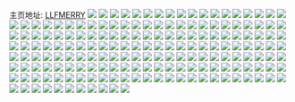 主页地址: [LLFMERRY](https://weibo.com/u/5173620199) 
![](https://wx4.sinaimg.cn/mw2000/005E7YX5ly1h9pe4os4olj327o2z7e83.jpg) 
![](https://wx4.sinaimg.cn/mw2000/005E7YX5ly1h9pe5gqbrij32c0340npg.jpg) 
![](https://wx4.sinaimg.cn/mw2000/005E7YX5ly1h9pe5tr6glj32802yoqv8.jpg) 
![](https://wx4.sinaimg.cn/mw2000/005E7YX5ly1h9pe53ft1fj32802yonpg.jpg) 
![](https://wx4.sinaimg.cn/mw2000/005E7YX5ly1h9pe65udtrj32802yoqv8.jpg) 
![](https://wx4.sinaimg.cn/mw2000/005E7YX5ly1h9pe6felhlj31o02yokjn.jpg) 
![](https://wx4.sinaimg.cn/mw2000/005E7YX5ly1h9pe6o41f3j31o02yo4qs.jpg) 
![](https://wx4.sinaimg.cn/mw2000/005E7YX5ly1h9pe77kjvtj31o02yob2c.jpg) 
![](https://wx4.sinaimg.cn/mw2000/005E7YX5ly1h9pe7gzkfqj31o02yo7wk.jpg) 
![](https://wx4.sinaimg.cn/mw2000/005E7YX5ly1h9p4naawi7j31qc1qce82.jpg) 
![](https://wx4.sinaimg.cn/mw2000/005E7YX5ly1h9p4n5249qj32c0340kjp.jpg) 
![](https://wx4.sinaimg.cn/mw2000/005E7YX5ly1h8rtskhqdgj31o02yokjl.jpg) 
![](https://wx4.sinaimg.cn/mw2000/005E7YX5ly1h8rtsl3ejnj32c0340npd.jpg) 
![](https://wx4.sinaimg.cn/mw2000/005E7YX5ly1h8rtslqiojj32c033lnpd.jpg) 
![](https://wx4.sinaimg.cn/mw2000/005E7YX5ly1h8rtspskixj32c033hhdv.jpg) 
![](https://wx4.sinaimg.cn/mw2000/005E7YX5ly1h8ruedrk5gj30wi0vvwpx.jpg) 
![](https://wx4.sinaimg.cn/mw2000/005E7YX5ly1h8ruetu8mkj31o02377wh.jpg) 
![](https://wx4.sinaimg.cn/mw2000/005E7YX5ly1h7arnpyqqvj32c0340npf.jpg) 
![](https://wx4.sinaimg.cn/mw2000/005E7YX5ly1h7arnrttj1j32c0340npe.jpg) 
![](https://wx4.sinaimg.cn/mw2000/005E7YX5ly1h7ar5ozsgaj32c02wnqv5.jpg) 
![](https://wx4.sinaimg.cn/mw2000/005E7YX5ly1h7ar5t06e4j32c03404qq.jpg) 
![](https://wx4.sinaimg.cn/mw2000/005E7YX5ly1h7ar5u7sxbj32c03407wi.jpg) 
![](https://wx4.sinaimg.cn/mw2000/005E7YX5ly1h7ar5zh3ojj32c03401kz.jpg) 
![](https://wx4.sinaimg.cn/mw2000/005E7YX5ly1h7ar62744sj32c03404qq.jpg) 
![](https://wx4.sinaimg.cn/mw2000/005E7YX5ly1h7ar63dur3j32c0340npe.jpg) 
![](https://wx4.sinaimg.cn/mw2000/005E7YX5ly1h68vr8x8nyj32c0340x6p.jpg) 
![](https://wx4.sinaimg.cn/mw2000/005E7YX5ly1h68vr9pk10j32c0340u0x.jpg) 
![](https://wx4.sinaimg.cn/mw2000/005E7YX5ly1h68vrb68lgj32472x8kjm.jpg) 
![](https://wx4.sinaimg.cn/mw2000/005E7YX5ly1h68vrgujoej32c0341npd.jpg) 
![](https://wx4.sinaimg.cn/mw2000/005E7YX5ly1h68vrhmpquj322l2rgx6p.jpg) 
![](https://wx4.sinaimg.cn/mw2000/005E7YX5ly1gx28dbrel7j31r01zv4qp.jpg) 
![](https://wx4.sinaimg.cn/mw2000/005E7YX5ly1gx28ddd9cnj31lu2uue82.jpg) 
![](https://wx4.sinaimg.cn/mw2000/005E7YX5ly1gx28dadyguj32c02c01kx.jpg) 
![](https://wx4.sinaimg.cn/mw2000/005E7YX5ly1gx28df2juaj31r0340npe.jpg) 
![](https://wx4.sinaimg.cn/mw2000/005E7YX5ly1gx28di5i7vj326o2wx1l0.jpg) 
![](https://wx4.sinaimg.cn/mw2000/005E7YX5ly1gx28dker3oj31zx2xtkjn.jpg) 
![](https://wx4.sinaimg.cn/mw2000/005E7YX5ly1gx28dmmjs8j31sc2dsqv5.jpg) 
![](https://wx4.sinaimg.cn/mw2000/005E7YX5ly1gx28do7wbuj31sc2ds4qq.jpg) 
![](https://wx4.sinaimg.cn/mw2000/005E7YX5ly1gx28dpq2nij32c0340kjm.jpg) 
![](https://wx4.sinaimg.cn/mw2000/005E7YX5ly1gwzbkh5expj326z2iwkjl.jpg) 
![](https://wx4.sinaimg.cn/mw2000/005E7YX5ly1gwzbki2zn4j32c03407wi.jpg) 
![](https://wx4.sinaimg.cn/mw2000/005E7YX5ly1gwzbkjshzcj33402c0qv6.jpg) 
![](https://wx4.sinaimg.cn/mw2000/005E7YX5ly1gwzbklqv0nj33402c0kjm.jpg) 
![](https://wx4.sinaimg.cn/mw2000/005E7YX5ly1gwzbkmzcl5j322u1o37wh.jpg) 
![](https://wx4.sinaimg.cn/mw2000/005E7YX5ly1gwzbkoagr3j32c0340u0y.jpg) 
![](https://wx4.sinaimg.cn/mw2000/005E7YX5ly1gwzbkp6stjj326c2rhkjl.jpg) 
![](https://wx4.sinaimg.cn/mw2000/005E7YX5ly1gwzbkq9ejmj32c0245npd.jpg) 
![](https://wx4.sinaimg.cn/mw2000/005E7YX5ly1gwzbkrl3eij32c03407wi.jpg) 
![](https://wx4.sinaimg.cn/mw2000/005E7YX5ly1gwzbkgh9u3j32c0340hdu.jpg) 
![](https://wx4.sinaimg.cn/mw2000/005E7YX5ly1gwzbkszflcj32c0340kjn.jpg) 
![](https://wx4.sinaimg.cn/mw2000/005E7YX5ly1gwzbktw2enj31t72ey1ky.jpg) 
![](https://wx4.sinaimg.cn/mw2000/005E7YX5ly1gwzbkuy4vyj31w02io4qr.jpg) 
![](https://wx4.sinaimg.cn/mw2000/005E7YX5ly1gwbacffb7oj32c01zrnpd.jpg) 
![](https://wx4.sinaimg.cn/mw2000/005E7YX5ly1gwbacgy5ryj32c01scqv5.jpg) 
![](https://wx4.sinaimg.cn/mw2000/005E7YX5ly1gwbaciqqdsj32c0340b2a.jpg) 
![](https://wx4.sinaimg.cn/mw2000/005E7YX5ly1gwbackhzevj324a2mux6p.jpg) 
![](https://wx4.sinaimg.cn/mw2000/005E7YX5ly1gwbacmivufj32c03404qr.jpg) 
![](https://wx4.sinaimg.cn/mw2000/005E7YX5ly1gwbaconor1j33402c07wi.jpg) 
![](https://wx4.sinaimg.cn/mw2000/005E7YX5ly1gwbacdik9vj333y1ornpd.jpg) 
![](https://wx4.sinaimg.cn/mw2000/005E7YX5ly1gw6slb5jg4j32c0340qrj.jpg) 
![](https://wx4.sinaimg.cn/mw2000/005E7YX5ly1gw6sldutjaj33402c0qv6.jpg) 
![](https://wx4.sinaimg.cn/mw2000/005E7YX5ly1gw6slgxmxqj328s2zpb2b.jpg) 
![](https://wx4.sinaimg.cn/mw2000/005E7YX5ly1gw6sljg05aj323q2sznpd.jpg) 
![](https://wx4.sinaimg.cn/mw2000/005E7YX5ly1gw38cu9sy0j32c0340x6q.jpg) 
![](https://wx4.sinaimg.cn/mw2000/005E7YX5ly1gw38cw4dlpj32422tfx6p.jpg) 
![](https://wx4.sinaimg.cn/mw2000/005E7YX5ly1gw38cxcvv6j31yk2m3kjl.jpg) 
![](https://wx4.sinaimg.cn/mw2000/005E7YX5ly1gw38cykjh6j31pz2cmnpd.jpg) 
![](https://wx4.sinaimg.cn/mw2000/005E7YX5ly1gs02od0yxrj326i2yzkjl.jpg) 
![](https://wx4.sinaimg.cn/mw2000/005E7YX5ly1grrzsnrrduj32c02rl7wi.jpg) 
![](https://wx4.sinaimg.cn/mw2000/005E7YX5ly1grrzspojwjj32c02c0aum.jpg) 
![](https://wx4.sinaimg.cn/mw2000/005E7YX5ly1grk86ls8m2j33402c0kjm.jpg) 
![](https://wx4.sinaimg.cn/mw2000/005E7YX5ly1grk86ndzqvj33402c04qr.jpg) 
![](https://wx4.sinaimg.cn/mw2000/005E7YX5ly1grk86k1xw3j32c02c0u0y.jpg) 
![](https://wx4.sinaimg.cn/mw2000/005E7YX5ly1grk86pe1d3j32c02c0qv6.jpg) 
![](https://wx4.sinaimg.cn/mw2000/005E7YX5ly1grk86ra94dj33402c0e82.jpg) 
![](https://wx4.sinaimg.cn/mw2000/005E7YX5ly1grk86suuevj32c02c0x6p.jpg) 
![](https://wx4.sinaimg.cn/mw2000/005E7YX5ly1grk86uous6j30xc18e7wi.jpg) 
![](https://wx4.sinaimg.cn/mw2000/005E7YX5ly1grk86waf02j32c02c0b29.jpg) 
![](https://wx4.sinaimg.cn/mw2000/005E7YX5ly1grk86yqdj9j32c0340u0y.jpg) 
![](https://wx4.sinaimg.cn/mw2000/005E7YX5ly1grk870s0x8j32c02c0hdt.jpg) 
![](https://wx4.sinaimg.cn/mw2000/005E7YX5ly1grk87356vij32c02c01ky.jpg) 
![](https://wx4.sinaimg.cn/mw2000/005E7YX5ly1grk874pnulj32c02c0e82.jpg) 
![](https://wx4.sinaimg.cn/mw2000/005E7YX5ly1grk876epvkj32c02c0hdu.jpg) 
![](https://wx4.sinaimg.cn/mw2000/005E7YX5ly1grk8787xfdj32c02f9b2a.jpg) 
![](https://wx4.sinaimg.cn/mw2000/005E7YX5ly1grk879wlykj32c02c04qp.jpg) 
![](https://wx4.sinaimg.cn/mw2000/005E7YX5ly1grk87bvszrj32c02c04qp.jpg) 
![](https://wx4.sinaimg.cn/mw2000/005E7YX5ly1grjalwa1i9j33402c0npd.jpg) 
![](https://wx4.sinaimg.cn/mw2000/005E7YX5ly1grjam31aobj32c02g0kjl.jpg) 
![](https://wx4.sinaimg.cn/mw2000/005E7YX5ly1grjaluekzsj32c02c07wh.jpg) 
![](https://wx4.sinaimg.cn/mw2000/005E7YX5ly1grjam5g8egj32c02c0kjl.jpg) 
![](https://wx4.sinaimg.cn/mw2000/005E7YX5ly1grjam7a1xzj32c01yrkjl.jpg) 
![](https://wx4.sinaimg.cn/mw2000/005E7YX5ly1grjam9i6aoj33402c07wh.jpg) 
![](https://wx4.sinaimg.cn/mw2000/005E7YX5ly1grjamb0gqlj32c0340hdt.jpg) 
![](https://wx4.sinaimg.cn/mw2000/005E7YX5ly1grjamd34ihj32c02swx6p.jpg) 
![](https://wx4.sinaimg.cn/mw2000/005E7YX5ly1grjamf7ka8j322j1dikfp.jpg) 
![](https://wx4.sinaimg.cn/mw2000/005E7YX5ly1grjamget3wj33402c0npe.jpg) 
![](https://wx4.sinaimg.cn/mw2000/005E7YX5ly1grjamhk69zj32c024jx6p.jpg) 
![](https://wx4.sinaimg.cn/mw2000/005E7YX5ly1grjamiwb5bj3275275kjl.jpg) 
![](https://wx4.sinaimg.cn/mw2000/005E7YX5ly1grjamkj35kj31vg24te81.jpg) 
![](https://wx4.sinaimg.cn/mw2000/005E7YX5ly1grjamnd43tj33402c07wi.jpg) 
![](https://wx4.sinaimg.cn/mw2000/005E7YX5ly1grjamoq100j33402c0hdt.jpg) 
![](https://wx4.sinaimg.cn/mw2000/005E7YX5ly1grjamrzel0j334027g1kz.jpg) 
![](https://wx4.sinaimg.cn/mw2000/005E7YX5ly1grjamtqhpcj33402c07wj.jpg) 
![](https://wx4.sinaimg.cn/mw2000/005E7YX5ly1grjamv7c30j32c02c0npd.jpg) 
![](https://wx4.sinaimg.cn/mw2000/005E7YX5ly1grj6h55628j30u014078x.jpg) 
![](https://wx4.sinaimg.cn/mw2000/005E7YX5ly1grj6h5j8kdj30u00u0gq9.jpg) 
![](https://wx4.sinaimg.cn/mw2000/005E7YX5ly1grj6h6s2qvj32c02c0kjl.jpg) 
![](https://wx4.sinaimg.cn/mw2000/005E7YX5ly1grj6haqqu8j32c0340u0z.jpg) 
![](https://wx4.sinaimg.cn/mw2000/005E7YX5ly1grj6hcm78zj32c0340kjn.jpg) 
![](https://wx4.sinaimg.cn/mw2000/005E7YX5ly1grj6he2x2vj33402c07wi.jpg) 
![](https://wx4.sinaimg.cn/mw2000/005E7YX5ly1grj6hgrze2j32c03404qr.jpg) 
![](https://wx4.sinaimg.cn/mw2000/005E7YX5ly1grj6hikepcj32c0340u0y.jpg) 
![](https://wx4.sinaimg.cn/mw2000/005E7YX5ly1grj6hkhtigj32c03404qr.jpg) 
![](https://wx4.sinaimg.cn/mw2000/005E7YX5ly1grj6hltzaxj32c02c07wi.jpg) 
![](https://wx4.sinaimg.cn/mw2000/005E7YX5ly1grj6ho99cpj32c03404qp.jpg) 
![](https://wx4.sinaimg.cn/mw2000/005E7YX5ly1grj6hpq3k7j32c02c04qp.jpg) 
![](https://wx4.sinaimg.cn/mw2000/005E7YX5ly1grj6hs4pc3j32c03401ky.jpg) 
![](https://wx4.sinaimg.cn/mw2000/005E7YX5ly1gr6mbrcb22j32c02c0hdt.jpg) 
![](https://wx4.sinaimg.cn/mw2000/005E7YX5ly1gr6mbpf200j32671z81kx.jpg) 
![](https://wx4.sinaimg.cn/mw2000/005E7YX5ly1gr6mbv7x3oj329y29yb29.jpg) 
![](https://wx4.sinaimg.cn/mw2000/005E7YX5ly1gr6mbx7my2j32c01xh1kx.jpg) 
![](https://wx4.sinaimg.cn/mw2000/005E7YX5ly1gqie8hakvwj32c02c0qv5.jpg) 
![](https://wx4.sinaimg.cn/mw2000/005E7YX5ly1gqie8jdhv8j32c02d2e81.jpg) 
![](https://wx4.sinaimg.cn/mw2000/005E7YX5ly1gqie8lo90ej32c02c0npd.jpg) 
![](https://wx4.sinaimg.cn/mw2000/005E7YX5ly1gqie8o5au3j32c0340kjl.jpg) 
![](https://wx4.sinaimg.cn/mw2000/005E7YX5ly1gqie8tylk2j31w02ioe82.jpg) 
![](https://wx4.sinaimg.cn/mw2000/005E7YX5ly1gqie8uvgeij33402c0qv5.jpg) 
![](https://wx4.sinaimg.cn/mw2000/005E7YX5ly1gq4c2avl7hj32c0340hdu.jpg) 
![](https://wx4.sinaimg.cn/mw2000/005E7YX5ly1gq4c2c0zqbj32c03404qq.jpg) 
![](https://wx4.sinaimg.cn/mw2000/005E7YX5ly1gq4c2ef8s5j32c0340b2b.jpg) 
![](https://wx4.sinaimg.cn/mw2000/005E7YX5ly1gq4c2fj6x3j33402c0qv6.jpg) 
![](https://wx4.sinaimg.cn/mw2000/005E7YX5ly1gq4c2hvc5rj32c03407wh.jpg) 
![](https://wx4.sinaimg.cn/mw2000/005E7YX5ly1gq4c2k1ytzj32c03401kz.jpg) 
![](https://wx4.sinaimg.cn/mw2000/005E7YX5ly1gq4c2o5uzoj32c0340e84.jpg) 
![](https://wx4.sinaimg.cn/mw2000/005E7YX5ly1gq4c2s2ketj32522kje82.jpg) 
![](https://wx4.sinaimg.cn/mw2000/005E7YX5ly1gq4c2uiegrj32c0340x6q.jpg) 
![](https://wx4.sinaimg.cn/mw2000/005E7YX5ly1gq4c2wtxp5j32642w61kx.jpg) 
![](https://wx4.sinaimg.cn/mw2000/005E7YX5ly1gppevsr1l9j32c03401kz.jpg) 
![](https://wx4.sinaimg.cn/mw2000/005E7YX5ly1gppevu1r5mj33402c0u0x.jpg) 
![](https://wx4.sinaimg.cn/mw2000/005E7YX5ly1gppevw6q7sj32c02c0hdt.jpg) 
![](https://wx4.sinaimg.cn/mw2000/005E7YX5ly1gppevxopigj32c02c0hdt.jpg) 
![](https://wx4.sinaimg.cn/mw2000/005E7YX5ly1gppevnslabj32c0340npf.jpg) 
![](https://wx4.sinaimg.cn/mw2000/005E7YX5ly1gppew0agn5j32c0340hdt.jpg) 
![](https://wx4.sinaimg.cn/mw2000/005E7YX5ly1gppew1pp5aj33402c0qv5.jpg) 
![](https://wx4.sinaimg.cn/mw2000/005E7YX5ly1gppew42a4jj32c0340u0y.jpg) 
![](https://wx4.sinaimg.cn/mw2000/005E7YX5ly1gppew8rbvvj32c0340b2b.jpg) 
![](https://wx4.sinaimg.cn/mw2000/005E7YX5ly1gppewb9umsj329y29yb29.jpg) 
![](https://wx4.sinaimg.cn/mw2000/005E7YX5ly1gppewcse2ej32bx1sp4qp.jpg) 
![](https://wx4.sinaimg.cn/mw2000/005E7YX5ly1gppewfha7ej32c01xh1kx.jpg) 
![](https://wx4.sinaimg.cn/mw2000/005E7YX5ly1gmhtjt8pltj33gg56ohej.jpg) 
![](https://wx4.sinaimg.cn/mw2000/005E7YX5ly1gmhtjmi14uj30xq1emmza.jpg) 
![](https://wx4.sinaimg.cn/mw2000/005E7YX5ly1glz40sqov6j32c0340hdu.jpg) 
![](https://wx4.sinaimg.cn/mw2000/005E7YX5ly1glz40xd7nhj32c02hrqv6.jpg) 
![](https://wx4.sinaimg.cn/mw2000/005E7YX5ly1glz410ad6cj321z21k1kx.jpg) 
![](https://wx4.sinaimg.cn/mw2000/005E7YX5ly1glz40q0jm5j32c02c0000.jpg) 
![](https://wx4.sinaimg.cn/mw2000/005E7YX5ly1glz414c3dqj32c0340kjl.jpg) 
![](https://wx4.sinaimg.cn/mw2000/005E7YX5ly1glz41bzdffj32c0340b2a.jpg) 
![](https://wx4.sinaimg.cn/mw2000/005E7YX5ly1glz41e2xcij32c01ree81.jpg) 
![](https://wx4.sinaimg.cn/mw2000/005E7YX5ly1glz41fq8wcj32c021cu0y.jpg) 
![](https://wx4.sinaimg.cn/mw2000/005E7YX5ly1glz41h2hlnj33402c01ky.jpg) 
![](https://wx4.sinaimg.cn/mw2000/005E7YX5ly1glz41jqsf6j32c02l1kjl.jpg) 
![](https://wx4.sinaimg.cn/mw2000/005E7YX5ly1glz41otnllj32kg21kqv5.jpg) 
![](https://wx4.sinaimg.cn/mw2000/005E7YX5ly1glz41q46qxj327m27m7wi.jpg) 
![](https://wx4.sinaimg.cn/mw2000/005E7YX5ly1glz41rhk48j31kw1kw7wi.jpg) 
![](https://wx4.sinaimg.cn/mw2000/005E7YX5ly1glx37ad47aj32c0340hdu.jpg) 
![](https://wx4.sinaimg.cn/mw2000/005E7YX5ly1glx37bh42mj32c0340kjm.jpg) 
![](https://wx4.sinaimg.cn/mw2000/005E7YX5ly1glx37d4z00j32c0340x6q.jpg) 
![](https://wx4.sinaimg.cn/mw2000/005E7YX5ly1glx378te8ej32c02g9kjn.jpg) 
![](https://wx4.sinaimg.cn/mw2000/005E7YX5gy1gi0tigd6dvj32572gbhdu.jpg) 
![](https://wx4.sinaimg.cn/mw2000/005E7YX5gy1gi0tijtcgbj32c0340qv5.jpg) 
![](https://wx4.sinaimg.cn/mw2000/005E7YX5gy1gi0tim1dvej32w423m4qq.jpg) 
![](https://wx4.sinaimg.cn/mw2000/005E7YX5gy1gi0tionwd0j33402c07wi.jpg) 
![](https://wx4.sinaimg.cn/mw2000/005E7YX5gy1gi0tiqw7qsj33191rwkjl.jpg) 
![](https://wx4.sinaimg.cn/mw2000/005E7YX5gy1gi0titsuatj33401q7qv6.jpg) 
![](https://wx4.sinaimg.cn/mw2000/005E7YX5gy1gi0tiw9c4zj33401qe7wi.jpg) 
![](https://wx4.sinaimg.cn/mw2000/005E7YX5gy1gi0tiyapaej32tr1itqv5.jpg) 
![](https://wx4.sinaimg.cn/mw2000/005E7YX5gy1gi0tj0at8pj32c0340u0x.jpg) 
![](https://wx4.sinaimg.cn/mw2000/005E7YX5ly1g3xbaixv5jj31o01o0nho.jpg) 
![](https://wx4.sinaimg.cn/mw2000/005E7YX5ly1g3xbamo72sj31o01o04lo.jpg) 
